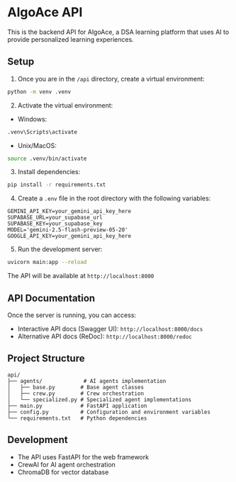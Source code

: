 # AlgoAce API

This is the backend API for AlgoAce, a DSA learning platform that uses AI to provide personalized learning experiences.

## Setup

1. Once you are in the `/api` directory, create a virtual environment:
```bash
python -m venv .venv
```

2. Activate the virtual environment:
- Windows:
```bash
.venv\Scripts\activate
```
- Unix/MacOS:
```bash
source .venv/bin/activate
```

3. Install dependencies:
```bash
pip install -r requirements.txt
```

4. Create a `.env` file in the root directory with the following variables:
```
GEMINI_API_KEY=your_gemini_api_key_here
SUPABASE_URL=your_supabase_url
SUPABASE_KEY=your_supabase_key
MODEL='gemini-2.5-flash-preview-05-20'
GOOGLE_API_KEY=your_gemini_api_key_here
```

5. Run the development server:
```bash
uvicorn main:app --reload
```

The API will be available at `http://localhost:8000`

## API Documentation

Once the server is running, you can access:
- Interactive API docs (Swagger UI): `http://localhost:8000/docs`
- Alternative API docs (ReDoc): `http://localhost:8000/redoc`

## Project Structure

```
api/
├── agents/             # AI agents implementation
│   ├── base.py        # Base agent classes
│   ├── crew.py        # Crew orchestration
│   └── specialized.py # Specialized agent implementations
├── main.py            # FastAPI application
├── config.py          # Configuration and environment variables
└── requirements.txt   # Python dependencies
```

## Development

- The API uses FastAPI for the web framework
- CrewAI for AI agent orchestration
- ChromaDB for vector database 
